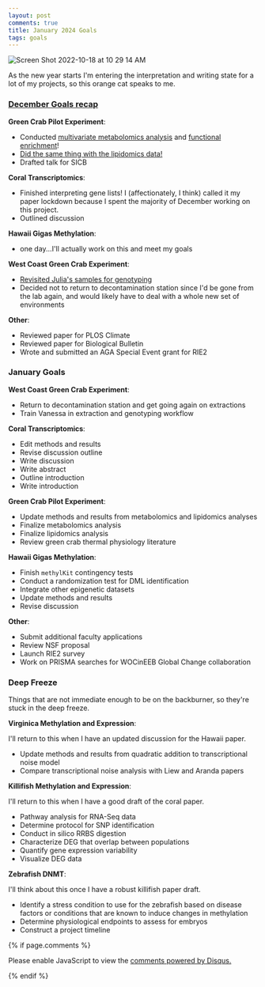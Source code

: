 ```yaml
---
layout: post
comments: true
title: January 2024 Goals
tags: goals
---
```


![Screen Shot 2022-10-18 at 10 29 14 AM](https://github.com/yaaminiv/green-crab-metabolomics/assets/22335838/924ab568-0c23-4060-b422-5d7c296e8b52)

As the new year starts I'm entering the interpretation and writing state for a lot of my projects, so this orange cat speaks to me.

### [December Goals recap](https://yaaminiv.github.io/December-2023-Goals/)

**Green Crab Pilot Experiment**:

- Conducted [multivariate metabolomics analysis](https://yaaminiv.github.io/Green-Crab-Experiment-Part21/) and [functional enrichment](https://yaaminiv.github.io/Green-Crab-Experiment-Part22/)!
- [Did the same thing with the lipidomics data!](https://yaaminiv.github.io/Green-Crab-Experiment-Part23/)
- Drafted talk for SICB

**Coral Transcriptomics**:

- Finished interpreting gene lists! I (affectionately, I think) called it my  paper lockdown because I spent the majority of December working on this project.
- Outlined discussion

**Hawaii Gigas Methylation**:

- one day...I'll actually work on this and meet my goals

**West Coast Green Crab Experiment**:

- [Revisited Julia's samples for genotyping](https://yaaminiv.github.io/Green-Crab-Experiment-2023-Part30/)
- Decided not to return to decontamination station since I'd be gone from the lab again, and would likely have to deal with a whole new set of environments

**Other**:

- Reviewed paper for PLOS Climate
- Reviewed paper for Biological Bulletin
- Wrote and submitted an AGA Special Event grant for RIE2

### January Goals

**West Coast Green Crab Experiment**:

- Return to decontamination station and get going again on extractions
- Train Vanessa in extraction and genotyping workflow

**Coral Transcriptomics**:

- Edit methods and results
- Revise discussion outline
- Write discussion
- Write abstract
- Outline introduction
- Write introduction

**Green Crab Pilot Experiment**:

- Update methods and results from metabolomics and lipidomics analyses
- Finalize metabolomics analysis
- Finalize lipidomics analysis
- Review green crab thermal physiology literature

**Hawaii Gigas Methylation**:

- Finish `methylKit` contingency tests
- Conduct a randomization test for DML identification
- Integrate other epigenetic datasets
- Update methods and results
- Revise discussion

**Other**:

- Submit additional faculty applications
- Review NSF proposal
- Launch RIE2 survey
- Work on PRISMA searches for WOCinEEB Global Change collaboration

### Deep Freeze

Things that are not immediate enough to be on the backburner, so they're stuck in the deep freeze.

**Virginica Methylation and Expression**:

I'll return to this when I have an updated discussion for the Hawaii paper.

- Update methods and results from quadratic addition to transcriptional noise model
- Compare transcriptional noise analysis with Liew and Aranda papers

**Killifish Methylation and Expression**:

I'll return to this when I have a good draft of the coral paper.

- Pathway analysis for RNA-Seq data
- Determine protocol for SNP identification
- Conduct in silico RRBS digestion
- Characterize DEG that overlap between populations
- Quantify gene expression variability
- Visualize DEG data

**Zebrafish DNMT**:

I'll think about this once I have a robust killifish paper draft.

- Identify a stress condition to use for the zebrafish based on disease factors or conditions that are known to induce changes in methylation
- Determine physiological endpoints to assess for embryos
- Construct a project timeline

{% if page.comments %}

<div id="disqus_thread"></div>
<script>

/**
*  RECOMMENDED CONFIGURATION VARIABLES: EDIT AND UNCOMMENT THE SECTION BELOW TO INSERT DYNAMIC VALUES FROM YOUR PLATFORM OR CMS.
*  LEARN WHY DEFINING THESE VARIABLES IS IMPORTANT: https://disqus.com/admin/universalcode/#configuration-variables*/
/*
var disqus_config = function () {
this.page.url = PAGE_URL;  // Replace PAGE_URL with your page's canonical URL variable
this.page.identifier = PAGE_IDENTIFIER; // Replace PAGE_IDENTIFIER with your page's unique identifier variable
};
*/
(function() { // DON'T EDIT BELOW THIS LINE
var d = document, s = d.createElement('script');
s.src = 'https://the-responsible-grad-student.disqus.com/embed.js';
s.setAttribute('data-timestamp', +new Date());
(d.head || d.body).appendChild(s);
})();
</script>
<noscript>Please enable JavaScript to view the <a href="https://disqus.com/?ref_noscript">comments powered by Disqus.</a></noscript>

{% endif %}

<script id="dsq-count-scr" src="//the-responsible-grad-student.disqus.com/count.js" async></script>
